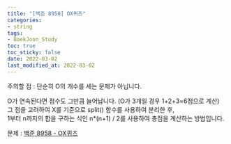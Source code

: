 ```yaml
---
title: "[백준 8958] OX퀴즈"
categories: 
- string
tags:
- BaekJoon_Study
toc: true
toc_sticky: false
date: 2022-03-02
last_modified_at: 2022-03-02
---
```


주의할 점 : 단순히 O의 개수를 세는 문제가 아닙니다.

O가 연속된다면 점수도 그만큼 늘어납니다. (O가 3개일 경우 1+2+3=6점으로 계산)  
그 점을 고려하여 X를 기준으로 split() 함수를 사용하여 분리한 후,  
1부터 n까지의 합을 구하는 식인 n*(n+1) / 2를 사용하여 총점을 계산하는 방법입니다.

문제 : [백준 8958 - OX퀴즈](https://www.acmicpc.net/problem/8958)

<script src="https://gist.github.com/Ryumaker/af0a5314613b2f6c925cb8fbcd3b2233.js"></script>

